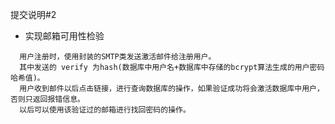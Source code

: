 提交说明#2
 -  实现邮箱可用性检验
   
```
  用户注册时，使用封装的SMTP类发送激活邮件给注册用户。
  其中发送的 verify 为hash(数据库中用户名+数据库中存储的bcrypt算法生成的用户密码哈希值)。
  用户收到邮件以后点击链接，进行查询数据库的操作，如果验证成功将会激活数据库中用户，否则只返回报错信息。
  以后可以使用该验证过的邮箱进行找回密码的操作。
  
```
